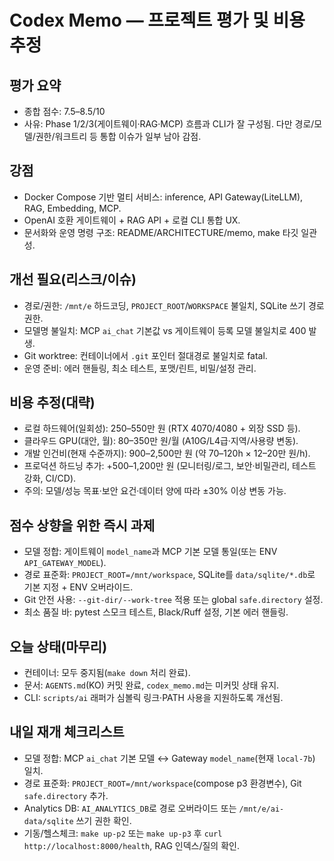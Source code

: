 # Codex Memo — 프로젝트 평가 및 비용 추정

## 평가 요약
- 종합 점수: 7.5–8.5/10
- 사유: Phase 1/2/3(게이트웨이·RAG·MCP) 흐름과 CLI가 잘 구성됨. 다만 경로/모델/권한/워크트리 등 통합 이슈가 일부 남아 감점.

## 강점
- Docker Compose 기반 멀티 서비스: inference, API Gateway(LiteLLM), RAG, Embedding, MCP.
- OpenAI 호환 게이트웨이 + RAG API + 로컬 CLI 통합 UX.
- 문서화와 운영 명령 구조: README/ARCHITECTURE/memo, make 타깃 일관성.

## 개선 필요(리스크/이슈)
- 경로/권한: `/mnt/e` 하드코딩, `PROJECT_ROOT`/`WORKSPACE` 불일치, SQLite 쓰기 경로 권한.
- 모델명 불일치: MCP `ai_chat` 기본값 vs 게이트웨이 등록 모델 불일치로 400 발생.
- Git worktree: 컨테이너에서 `.git` 포인터 절대경로 불일치로 fatal.
- 운영 준비: 에러 핸들링, 최소 테스트, 포맷/린트, 비밀/설정 관리.

## 비용 추정(대략)
- 로컬 하드웨어(일회성): 250–550만 원 (RTX 4070/4080 + 외장 SSD 등).
- 클라우드 GPU(대안, 월): 80–350만 원/월 (A10G/L4급·지역/사용량 변동).
- 개발 인건비(현재 수준까지): 900–2,500만 원 (약 70–120h × 12–20만 원/h).
- 프로덕션 하드닝 추가: +500–1,200만 원 (모니터링/로그, 보안·비밀관리, 테스트 강화, CI/CD).
- 주의: 모델/성능 목표·보안 요건·데이터 양에 따라 ±30% 이상 변동 가능.

## 점수 상향을 위한 즉시 과제
- 모델 정합: 게이트웨이 `model_name`과 MCP 기본 모델 통일(또는 ENV `API_GATEWAY_MODEL`).
- 경로 표준화: `PROJECT_ROOT=/mnt/workspace`, SQLite를 `data/sqlite/*.db`로 기본 지정 + ENV 오버라이드.
- Git 안전 사용: `--git-dir/--work-tree` 적용 또는 global `safe.directory` 설정.
- 최소 품질 바: pytest 스모크 테스트, Black/Ruff 설정, 기본 에러 핸들링.

## 오늘 상태(마무리)
- 컨테이너: 모두 중지됨(`make down` 처리 완료).
- 문서: `AGENTS.md`(KO) 커밋 완료, `codex_memo.md`는 미커밋 상태 유지.
- CLI: `scripts/ai` 래퍼가 심볼릭 링크·PATH 사용을 지원하도록 개선됨.

## 내일 재개 체크리스트
- 모델 정합: MCP `ai_chat` 기본 모델 ↔ Gateway `model_name`(현재 `local-7b`) 일치.
- 경로 표준화: `PROJECT_ROOT=/mnt/workspace`(compose p3 환경변수), Git `safe.directory` 추가.
- Analytics DB: `AI_ANALYTICS_DB`로 경로 오버라이드 또는 `/mnt/e/ai-data/sqlite` 쓰기 권한 확인.
- 기동/헬스체크: `make up-p2` 또는 `make up-p3` 후 `curl http://localhost:8000/health`, RAG 인덱스/질의 확인.
